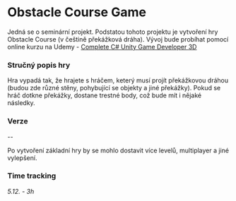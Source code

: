 # Obstacle Course Game
Jedná se o seminární projekt. Podstatou tohoto projektu je vytvoření hry Obstacle Course (v češtině překážková dráha). Vývoj bude probíhat pomocí online kurzu na Udemy - [Complete C# Unity Game Developer 3D](https://www.udemy.com/course/unitycourse2/)

### Stručný popis hry
Hra vypadá tak, že hrajete s hráčem, keterý musí projít překážkovou dráhou (budou zde různé stěny, pohybující se objekty a jiné překážky). Pokud se hráč dotkne překážky, dostane trestné body, což bude mít i nějaké následky. 
### Verze
--

Po vytvoření základní hry by se mohlo dostavit více levelů, multiplayer a jiné vylepšení.
### Time tracking
_5.12. - 3h_
